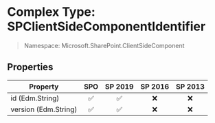 # Complex Type: SPClientSideComponentIdentifier

> Namespace: Microsoft.SharePoint.ClientSideComponent

## Properties

Property | SPO | SP 2019 | SP 2016 | SP 2013
----------|:---:|:-------:|:-------:|:-------:
id (Edm.String) | ✅ | ✅ | ❌ | ❌
version (Edm.String) | ✅ | ✅ | ❌ | ❌